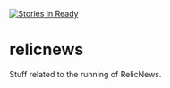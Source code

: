 [![Stories in Ready](https://badge.waffle.io/Linuturk/relicnews.png?label=ready&title=Ready)](https://waffle.io/Linuturk/relicnews)
# relicnews
Stuff related to the running of RelicNews.
